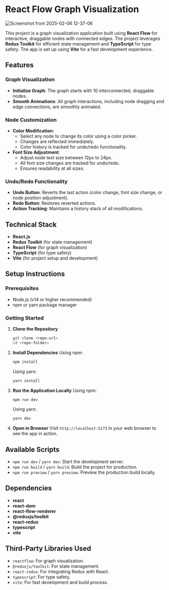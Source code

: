 # React Flow Graph Visualization
![Screenshot from 2025-02-06 12-37-06](https://github.com/user-attachments/assets/da38a05d-2fb2-4bcc-bbc7-f34033555a5f)

This project is a graph visualization application built using **React Flow** for interactive, draggable nodes with connected edges. The project leverages **Redux Toolkit** for efficient state management and **TypeScript** for type safety. The app is set up using **Vite** for a fast development experience.

## Features

### Graph Visualization

- **Initialize Graph**: The graph starts with 10 interconnected, draggable nodes.
- **Smooth Animations**: All graph interactions, including node dragging and edge connections, are smoothly animated.

### Node Customization

- **Color Modification**:
  - Select any node to change its color using a color picker.
  - Changes are reflected immediately.
  - Color history is tracked for undo/redo functionality.
- **Font Size Adjustment**:
  - Adjust node text size between 12px to 24px.
  - All font size changes are tracked for undo/redo.
  - Ensures readability at all sizes.

### Undo/Redo Functionality

- **Undo Button**: Reverts the last action (color change, font size change, or node position adjustment).
- **Redo Button**: Restores reverted actions.
- **Action Tracking**: Maintains a history stack of all modifications.

## Technical Stack

- **React.js**
- **Redux Toolkit** (for state management)
- **React Flow** (for graph visualization)
- **TypeScript** (for type safety)
- **Vite** (for project setup and development)

## Setup Instructions

### Prerequisites

- Node.js (v14 or higher recommended)
- npm or yarn package manager

### Getting Started

1. **Clone the Repository**

   ```bash
   git clone <repo-url>
   cd <repo-folder>
   ```

2. **Install Dependencies**
   Using npm:

   ```bash
   npm install
   ```

   Using yarn:

   ```bash
   yarn install
   ```

3. **Run the Application Locally**
   Using npm:

   ```bash
   npm run dev
   ```

   Using yarn:

   ```bash
   yarn dev
   ```

4. **Open in Browser**
   Visit `http://localhost:5173` in your web browser to see the app in action.

## Available Scripts

- `npm run dev` / `yarn dev`: Start the development server.
- `npm run build` / `yarn build`: Build the project for production.
- `npm run preview` / `yarn preview`: Preview the production build locally.

## Dependencies

- **react**
- **react-dom**
- **react-flow-renderer**
- **@reduxjs/toolkit**
- **react-redux**
- **typescript**
- **vite**

## Third-Party Libraries Used

- `reactflow`: For graph visualization.
- `@reduxjs/toolkit`: For state management.
- `react-redux`: For integrating Redux with React.
- `typescript`: For type safety.
- `vite`: For fast development and build process.
